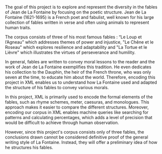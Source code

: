 The goal of this project is to explore and represent the diversity in the fables of Jean de La Fontaine  by focusing on the poetic structure. Jean de La Fontaine (1621-1695) is a French poet and fabulist, well known for his large collection of fables written in verse and often using animals to represent human traits. 

The corpus consists of three of his most famous fables : “Le Loup et l’Agneau” which addresses themes of power and injustice, "Le Chêne et le Roseau" which explores resilience and adaptability and "La Tortue et le Lièvre" which illustrates the virtues of perseverance and humility. 

In general, fables are written to convey moral lessons to the reader and the work of Jean de La Fontaine exemplifies this tradition. He even dedicates his collection to the Dauphin, the heir of the French throne, who was only seven at the time, to educate him about the world. Therefore, encoding this project in XML enables us to understand how La Fontaine used and adapted the structure of his fables to convey various morals. 

In this project, XML is primarily used to encode the formal elements of the fables, such as rhyme schemes, meter, caesuras, and monologues. This approach makes it easier to compare the different structures. Moreover, encoding our corpus in XML enables machine queries like searching for patterns and calculating percentages, which adds a level of precision that would be difficult to achieve through human observation. 

However, since this project's corpus consists only of three fables, the conclusions drawn cannot be considered definitive proof of the general writing style of La Fontaine. Instead, they will offer a preliminary idea of how he structures his fables. 






